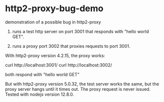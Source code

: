 # http2-proxy-bug-demo
demonstration of a possible bug in http2-proxy

1. runs a test http server on port 3001 that responds with "hello world GET".

2. runs a proxy port 3002 that proxies requests to port 3001.



With http2-proxy version 4.2.15, the proxy works:

curl http://localhost:3001/
curl http://localhost:3002/

both respond with "hello world GET"

But with http2-proxy version 5.0.32, the test server works the same,
but the proxy server hangs until it times out.  The proxy request is
never issued.  Tested with nodejs version 12.8.0.